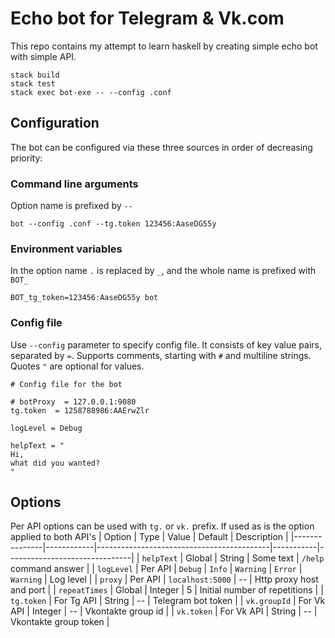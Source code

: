 # Echo bot for Telegram & Vk.com
This repo contains my attempt to learn haskell by creating simple echo bot with simple API.
```shell
stack build
stack test
stack exec bot-exe -- --config .conf
```

## Configuration
The bot can be configured via these three sources in order of decreasing priority:
### Command line arguments
Option name is prefixed by `--`
```shell
bot --config .conf --tg.token 123456:AaseDG55y
```
### Environment variables
In the option name `.` is replaced by `_`, and the whole name is prefixed with `BOT_`
```shell
BOT_tg_token=123456:AaseDG55y bot
```
### Config file
Use `--config` parameter to specify config file. It consists of key value pairs, separated by `=`. Supports comments, starting with `#` and multiline strings. Quotes `"` are optional for values.
```
# Config file for the bot

# botProxy  = 127.0.0.1:9080
tg.token  = 1258788986:AAErwZlr

logLevel = Debug

helpText = "
Hi,
what did you wanted?
"
```

## Options
Per API options can be used with `tg.` or `vk.` prefix. If used as is the option applied to both API's
| Option        | Type       | Value                                     | Default   | Description                   |
|---------------|------------|-------------------------------------------|-----------|-------------------------------|
| `helpText`    | Global     | String                                    | Some text | `/help` command answer        |
| `logLevel`    | Per API    | `Debug` \| `Info` \| `Warning` \| `Error` | `Warning` | Log level                     |
| `proxy`       | Per API    | `localhost:5000`                          | --        | Http proxy host and port      |
| `repeatTimes` | Global     | Integer                                   | 5         | Initial number of repetitions |
| `tg.token`    | For Tg API | String                                    | --        | Telegram bot token            |
| `vk.groupId`  | For Vk API | Integer                                   | --        | Vkontakte group id            |
| `vk.token`    | For Vk API | String                                    | --        | Vkontakte group token         |
